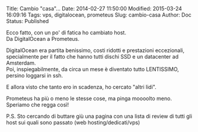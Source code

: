 Title: Cambio "casa"...
Date: 2014-02-27 11:50:00
Modified: 2015-03-24 16:09:16
Tags: vps, digitalocean, prometeus
Slug: cambio-casa
Author: Doc
Status: Published

Ecco fatto, con un po' di fatica ho cambiato host.  
Da DigitalOcean a Prometeus.

DigitalOcean era partita benissimo, costi ridotti e prestazioni
eccezionali, specialmente per il fatto che hanno tutti dischi SSD e un
datacenter ad Amsterdam.  
Poi, inspiegabilmente, da circa un mese è diventato tutto LENTISSIMO,
persino loggarsi in ssh.

E allora visto che tanto ero in scadenza, ho cercato "altri lidi".

Prometeus ha più o meno le stesse cose, ma pinga moooolto meno.  
Speriamo che regga così!

P.S. Sto cercando di buttare giù una pagina con una lista di review di
tutti gli host sui quali sono passato (web hosting/dedicati/vps)
